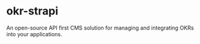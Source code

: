 # okr-strapi
An open-source API first CMS solution for managing and integrating OKRs into your applications.
